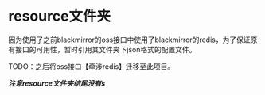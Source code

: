 # resource文件夹

因为使用了之前blackmirror的oss接口中使用了blackmirror的redis，为了保证原有接口的可用性，暂时引用其文件夹下json格式的配置文件。

TODO：之后将oss接口【牵涉redis】迁移至此项目。

***注意resource文件夹结尾没有s***